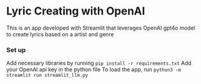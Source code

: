 # Lyric Creating with OpenAI
This is an app developed with Streamlit that leverages OpenAI gpt4o model to create lyrics based on a artist and genre

### Set up
Add necessary libraries by running ```pip install -r requirements.txt```
Add your OpenAI api key in the python file
To load the app, run ```python3 -m streamlit run streamlit_llm.py```
